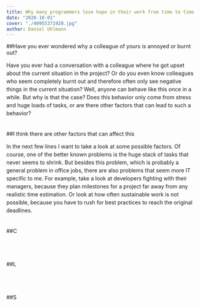 ```yaml
---
title: Why many programmers lose hope in their work from time to time
date: "2020-10-01"
cover: "./40955371920.jpg"
author: Daniel Uhlmann
---
```


##Have you ever wondered why a colleague of yours is annoyed or burnt out?

<p style = "line-height: 1.5;">
Have you ever had a conversation with a colleague where he got upset about the current situation in the project? Or do you even know colleagues who seem completely burnt out and therefore often only see negative things in the current situation? Well, anyone can behave like this once in a while. But why is that the case? Does this behavior only come from stress and huge loads of tasks, or are there other factors that can lead to such a behavior? <br></br></p>

##I think there are other factors that can affect this

<p style = "line-height: 1.5;">
In the next few lines I want to take a look at some possible factors. Of course, one of the better known problems is the huge stack of tasks that never seems to shrink. But besides this problem, which is probably a general problem in office jobs, there are also problems that seem more IT specific to me. For example, take a look at developers fighting with their managers, because they plan milestones for a project far away from any realistic time estimation. Or look at how often sustainable work is not possible, because you have to rush for best practices to reach the original deadlines.
<br></br></p>

##C

<p style = "line-height: 1.5;">
<br></br></p>

##L

<p style = "line-height: 1.5;">
<br></br></p>

##S
